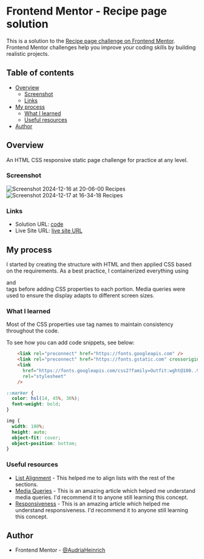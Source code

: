 # Frontend Mentor - Recipe page solution

This is a solution to the [Recipe page challenge on Frontend Mentor](https://www.frontendmentor.io/challenges/recipe-page-KiTsR8QQKm). Frontend Mentor challenges help you improve your coding skills by building realistic projects. 

## Table of contents

- [Overview](#overview)
  - [Screenshot](#screenshot)
  - [Links](#links)
- [My process](#my-process)
  - [What I learned](#what-i-learned)
  - [Useful resources](#useful-resources)
- [Author](#author)

## Overview

An HTML CSS responsive static page challenge for practice at any level.

### Screenshot

![Screenshot 2024-12-16 at 20-06-00 Recipes](https://github.com/user-attachments/assets/be9573fa-f4cd-4c9b-93d1-26a34b6c506b)
![Screenshot 2024-12-17 at 16-34-18 Recipes](https://github.com/user-attachments/assets/0d768be1-9efe-4308-86be-4dbf2f838358)

### Links

- Solution URL: [code](assets)
- Live Site URL: [live site URL](https://your-live-site-url.com)

## My process

I started by creating the structure with HTML and then applied CSS based on the requirements. As a best practice, I containerized everything using <article> and <section> tags before adding CSS properties to each portion. Media queries were used to ensure the display adapts to different screen sizes.

### What I learned

Most of the CSS properties use tag names to maintain consistency throughout the code. 

To see how you can add code snippets, see below:

```html
    <link rel="preconnect" href="https://fonts.googleapis.com" />
    <link rel="preconnect" href="https://fonts.gstatic.com" crossorigin />
    <link
      href="https://fonts.googleapis.com/css2?family=Outfit:wght@100..900&family=Young+Serif&display=swap"
      rel="stylesheet"
    />
```

```css
::marker {
  color: hsl(14, 45%, 36%);
  font-weight: bold;
}
```

```css
img {
  width: 100%;
  height: auto;
  object-fit: cover;
  object-position: bottom;
}
```

### Useful resources

- [List Alignment](https://www.geeksforgeeks.org/how-to-remove-indentation-from-an-unordered-list-item-using-css/) - This helped me to align lists with the rest of the sections. 
- [Media Queries](https://www.geeksforgeeks.org/how-to-remove-indentation-from-an-unordered-list-item-using-css/https://www.geeksforgeeks.org/how-to-remove-indentation-from-an-unordered-list-item-using-css/) - This is an amazing article which helped me understand media queries. I'd recommend it to anyone still learning this concept.
- [Responsiveness]( https://www.freecodecamp.org/news/css-responsive-image-tutorial/) - This is an amazing article which helped me understand responsiveness. I'd recommend it to anyone still learning this concept.

## Author

- Frontend Mentor - [@AudriaHeinrich](https://www.frontendmentor.io/profile/AudriaHeinrich)

